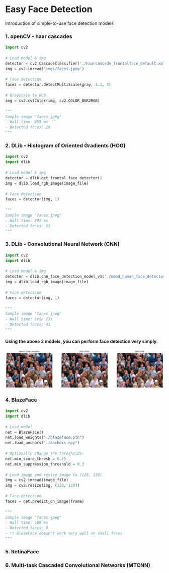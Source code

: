 # Easy Face Detection
Introduction of simple-to-use face detection models


### 1. openCV - haar cascades
```python
import cv2

# Load model & img
detector = cv2.CascadeClassifier('./haarcascade_frontalface_default.xml')
img = cv2.imread('imgs/faces.jpeg')

# Face detection
faces = detector.detectMultiScale(gray, 1.1, 4)

# Grayscale to RGB
img = cv2.cvtColor(img, cv2.COLOR_BGR2RGB)

"""
Sample image "faces.jpeg"
- Wall time: 855 ms
- Detected faces: 29
"""
```

### 2. DLib - Histogram of Oriented Gradients (HOG)
```python
import cv2
import dlib

# Load model & img
detector = dlib.get_frontal_face_detector()
img = dlib.load_rgb_image(image_file)

# Face detection
faces = detector(img, 1)

"""
Sample image "faces.jpeg"
- Wall time: 492 ms
- Detected faces: 33
"""
```

### 3. DLib - Convolutional Neural Network (CNN)
```python
import cv2
import dlib

# Load model & img
detector = dlib.cnn_face_detection_model_v1('./mmod_human_face_detector.dat')
img = dlib.load_rgb_image(image_file)

# Face detection
faces = detector(img, 1)

"""
Sample image "faces.jpeg" 
- Wall time: 1min 13s
- Detected faces: 41
"""
```
#### Using the above 3 models, you can perform face detection very simply.
![result](imgs/sample_detection.png)


### 4. BlazeFace
```python
import cv2
import dlib

# Load model
net = BlazeFace()
net.load_weights("./blazeface.pth")
net.load_anchors("./anchors.npy")

# Optionally change the thresholds:
net.min_score_thresh = 0.75
net.min_suppression_threshold = 0.3

# Load image and resize image to (128, 128)
img = cv2.imread(image_file)
img = cv2.resize(img, (128, 128))

# Face detection
faces = net.predict_on_image(frame)

"""
Sample image "faces.jpeg" 
- Wall time: 108 ms
- Detected faces: 0
- !! BlazeFace doesn't work very well on small faces
"""
```


### 5. RetinaFace

### 6. Multi-task Cascaded Convolutional Networks (MTCNN)
